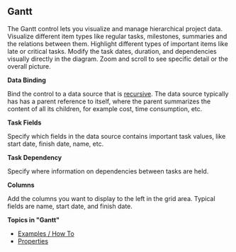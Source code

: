 ## Gantt

The Gantt control lets you visualize and manage hierarchical project data. Visualize different item types like regular tasks, milestones, summaries and the relations between them. Highlight different types of important items like late or critical tasks. Modify the task dates, duration, and dependencies visually directly in the diagram. Zoom and scroll to see specific detail or the overall picture.

**Data Binding**

Bind the control to a data source that is [recursive](../../../../../../../terminology.md). The data source typically has has a parent reference to itself, where the parent summarizes the content of all its children, for example cost, time consumption, etc.

**Task Fields**

Specify which fields in the data source contains important task values, like start date, finish date, name, etc.

**Task Dependency**

Specify where information on dependencies between tasks are held.

**Columns**

Add the columns you want to display to the left in the grid area. Typical fields are name, start date, and finish date.

**Topics in "Gantt"**
* [Examples / How To](gantt/examples--how-to.md)
* [Properties](gantt/properties.md)